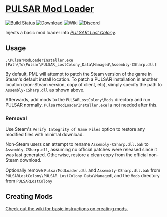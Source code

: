 # [PULSAR Mod Loader][0]


[0]: https://github.com/PULSAR-Modders/pulsar-mod-loader "PULSAR Mod Loader"

[![Build Status][1]][2]
[![Download][3]][4]
[![Wiki][5]][6]
[![Discord][7]][8]

[1]: https://github.com/PULSAR-Modders/pulsar-mod-loader/workflows/Build/badge.svg
[2]: https://github.com/PULSAR-Modders/pulsar-mod-loader/actions "Build Status"
[3]: https://img.shields.io/badge/-DOWNLOAD-success
[4]: https://github.com/PULSAR-Modders/pulsar-mod-loader/packages "Download"
[5]: https://img.shields.io/badge/-WIKI-informational
[6]: https://github.com/PULSAR-Modders/pulsar-mod-loader/wiki "Wiki"
[7]: https://img.shields.io/discord/458244416562397184.svg?label=&logo=discord&logoColor=ffffff&color=7389D8&labelColor=6A7EC2
[8]: https://discord.gg/yBJGv4T "PML Discord"

Injects a basic mod loader into [*PULSAR: Lost Colony*][10].

[10]: http://www.pulsarthegame.com/ "PULSAR: Lost Colony"

## Usage

```
.\PulsarModLoaderInstaller.exe [Path\To\Pulsar\PULSAR_LostColony_Data\Managed\Assembly-CSharp.dll]
```

By default, PML will attempt to patch the Steam version of the game in Steam's default install location.  To patch a PULSAR installation in another location (non-Steam version, copy of client, etc), simply specify the path to `Assembly-CSharp.dll` as shown above.

Afterwards, add mods to the `PULSARLostColony\Mods` directory and run PULSAR normally.  `PulsarModLoaderInstaller.exe` is not needed after this.

### Removal

Use Steam's `Verify Integrity of Game Files` option to restore any modified files with minimal download.

Non-Steam users can attempt to rename `Assembly-CSharp.dll.bak` to `Assembly-CSharp.dll`, assuming no official patches were released since it was last generated.  Otherwise, restore a clean copy from the official non-Steam download.

Optionally remove `PulsarModLoader.dll` and `Assembly-CSharp.dll.bak` from `PULSARLostColony\PULSAR_LostColony_Data\Managed`, and the `Mods` directory from `PULSARLostColony`

## Creating Mods

[Check out the wiki for basic instructions on creating mods.](https://github.com/PULSAR-Modders/pulsar-mod-loader/wiki/Creating-Mods)
